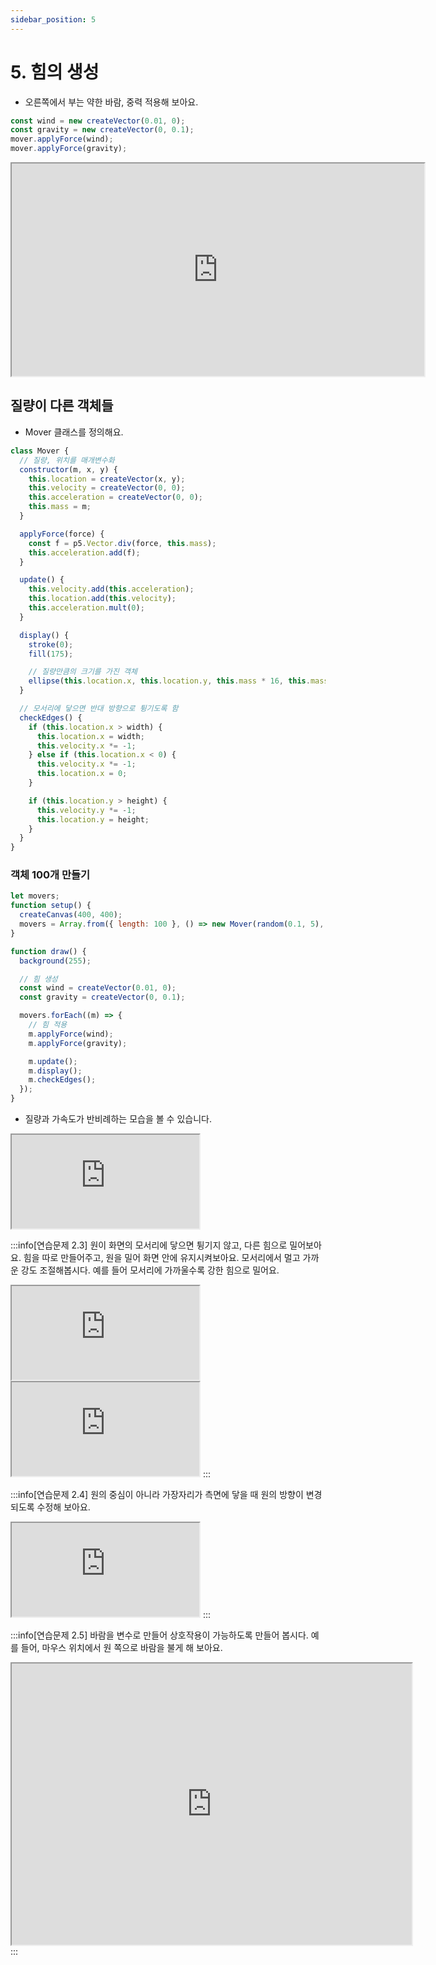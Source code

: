 ```yaml
---
sidebar_position: 5
---
```


# 5. 힘의 생성

- 오른쪽에서 부는 약한 바람, 중력 적용해 보아요.

```js
const wind = new createVector(0.01, 0);
const gravity = new createVector(0, 0.1);
mover.applyForce(wind);
mover.applyForce(gravity);
```

<iframe width="660" height="340" src="https://editor.p5js.org/urbanscratcher/full/oUuWWS-FI"></iframe>

## 질량이 다른 객체들

- Mover 클래스를 정의해요.

```js
class Mover {
  // 질량, 위치를 매개변수화
  constructor(m, x, y) {
    this.location = createVector(x, y);
    this.velocity = createVector(0, 0);
    this.acceleration = createVector(0, 0);
    this.mass = m;
  }

  applyForce(force) {
    const f = p5.Vector.div(force, this.mass);
    this.acceleration.add(f);
  }

  update() {
    this.velocity.add(this.acceleration);
    this.location.add(this.velocity);
    this.acceleration.mult(0);
  }

  display() {
    stroke(0);
    fill(175);

    // 질량만큼의 크기를 가진 객체
    ellipse(this.location.x, this.location.y, this.mass * 16, this.mass * 16);
  }

  // 모서리에 닿으면 반대 방향으로 튕기도록 함
  checkEdges() {
    if (this.location.x > width) {
      this.location.x = width;
      this.velocity.x *= -1;
    } else if (this.location.x < 0) {
      this.velocity.x *= -1;
      this.location.x = 0;
    }

    if (this.location.y > height) {
      this.velocity.y *= -1;
      this.location.y = height;
    }
  }
}
```

### 객체 100개 만들기

```js
let movers;
function setup() {
  createCanvas(400, 400);
  movers = Array.from({ length: 100 }, () => new Mover(random(0.1, 5), 0, 0));
}

function draw() {
  background(255);

  // 힘 생성
  const wind = createVector(0.01, 0);
  const gravity = createVector(0, 0.1);

  movers.forEach((m) => {
    // 힘 적용
    m.applyForce(wind);
    m.applyForce(gravity);

    m.update();
    m.display();
    m.checkEdges();
  });
}
```

- 질량과 가속도가 반비례하는 모습을 볼 수 있습니다.
<iframe class="editor" src="https://editor.p5js.org/urbanscratcher/full/O_Q0rnZVe"></iframe>

:::info[연습문제 2.3]
원이 화면의 모서리에 닿으면 튕기지 않고, 다른 힘으로 밀어보아요. 힘을 따로 만들어주고, 원을 밀어 화면 안에 유지시켜보아요. 모서리에서 멀고 가까운 강도 조절해봅시다. 예를 들어 모서리에 가까울수록 강한 힘으로 밀어요.

<iframe class="editor" src="https://editor.p5js.org/urbanscratcher/full/tumz-TO_n"></iframe>
<iframe class="editor" src="https://editor.p5js.org/urbanscratcher/full/lZJTD9oXV"></iframe>
:::

:::info[연습문제 2.4]
원의 중심이 아니라 가장자리가 측면에 닿을 때 원의 방향이 변경되도록 수정해 보아요.

<iframe class="editor" src="https://editor.p5js.org/urbanscratcher/full/4F2UkkQSV"></iframe>
:::

:::info[연습문제 2.5]
바람을 변수로 만들어 상호작용이 가능하도록 만들어 봅시다. 예를 들어, 마우스 위치에서 원 쪽으로 바람을 불게 해 보아요.

<iframe  width="640" height="450" src="https://editor.p5js.org/urbanscratcher/full/KOLL4Xyau"></iframe>
:::
